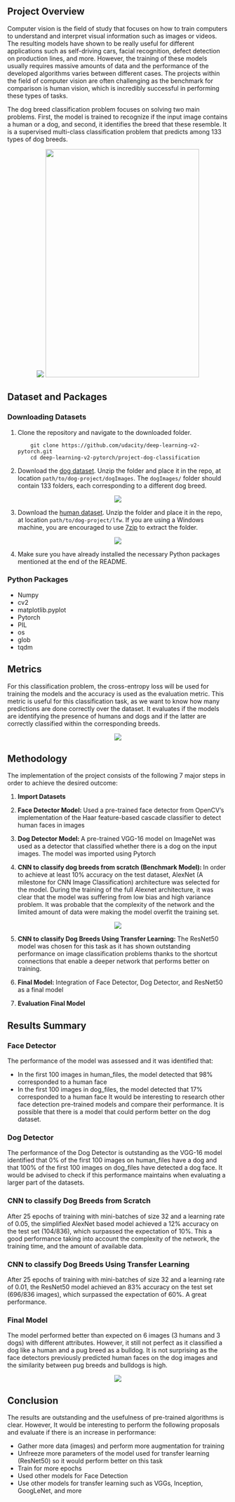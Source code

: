 ## Project Overview

Computer vision is the field of study that focuses on how to train computers to understand and interpret visual information such as images or videos. The resulting models have shown to be really useful for different applications such as self-driving cars, facial recognition, defect detection on production lines, and more. However, the training of these models usually requires massive amounts of data and the performance of the developed algorithms varies between different cases. The projects within the field of computer vision are often challenging as the benchmark for comparison is human vision, which is incredibly successful in performing these types of tasks.

The dog breed classification problem focuses on solving two main problems. First, the model is trained to recognize if the input image contains a human or a dog, and second, it identifies the breed that these resemble. It is a supervised multi-class classification problem that predicts among 133 types of dog breeds.


<p align="center">
  <img src="https://github.com/Omar-Martinez/Machine-Learning-Engineer-Nanodegree-/blob/master/Capstone/sample_images/output_dog.png">
  <img width="350" height="520" src="https://github.com/Omar-Martinez/Machine-Learning-Engineer-Nanodegree-/blob/master/Capstone/sample_images/Output_me.png">
</p>



## Dataset and Packages

### Downloading Datasets

1. Clone the repository and navigate to the downloaded folder.
	
	```	
		git clone https://github.com/udacity/deep-learning-v2-pytorch.git
		cd deep-learning-v2-pytorch/project-dog-classification
	```
2. Download the [dog dataset](https://s3-us-west-1.amazonaws.com/udacity-aind/dog-project/dogImages.zip).  Unzip the folder and place it in the repo, at location `path/to/dog-project/dogImages`.  The `dogImages/` folder should contain 133 folders, each corresponding to a different dog breed.

<p align="center">
  <img src="https://github.com/Omar-Martinez/Machine-Learning-Engineer-Nanodegree-/blob/master/Capstone/sample_images/sample_dogs.png">
</p>

3. Download the [human dataset](http://vis-www.cs.umass.edu/lfw/lfw.tgz).  Unzip the folder and place it in the repo, at location `path/to/dog-project/lfw`.  If you are using a Windows machine, you are encouraged to use [7zip](http://www.7-zip.org/) to extract the folder. 

<p align="center">
  <img src="https://github.com/Omar-Martinez/Machine-Learning-Engineer-Nanodegree-/blob/master/Capstone/sample_images/sample_humans.png">
</p>

4. Make sure you have already installed the necessary Python packages mentioned at the end of the README.

### Python Packages
- Numpy
- cv2                
- matplotlib.pyplot
- Pytorch
- PIL
- os
- glob
- tqdm

## Metrics

For this classification problem, the cross-entropy loss will be used for training the models and the accuracy is used as the evaluation metric. This metric is useful for this classification task, as we want to know how many predictions are done correctly over the dataset. It evaluates if the models are identifying the presence of humans and dogs and if the latter are correctly classified within the corresponding breeds.

<p align="center">
  <img src="https://github.com/Omar-Martinez/Machine-Learning-Engineer-Nanodegree-/blob/master/Capstone/sample_images/Accuracy.png">
</p>
	
## Methodology
The implementation of the project consists of the following 7 major steps in order to achieve the desired outcome:

1. <b> Import Datasets </b>

2.  <b> Face Detector Model: </b> Used a pre-trained face detector from OpenCV’s implementation of the Haar feature-based cascade classifier to detect human faces in images

3. <b> Dog Detector Model: </b> A pre-trained VGG-16 model on ImageNet was used as a detector that classified whether there is a dog on the input images. The model was imported using Pytorch

4. <b> CNN to classify dog breeds from scratch (Benchmark Model): </b> In order to achieve at least 10% accuracy on the test dataset, AlexNet (A milestone for CNN Image Classification) architecture was selected for the model. During the training of the full Alexnet architecture, it was clear that the model was suffering from low bias and high variance problem. It was probable that the complexity of the network and the limited amount of data were making the model overfit the training set.
<p align="center">
  <img src="https://github.com/Omar-Martinez/Machine-Learning-Engineer-Nanodegree-/blob/master/Capstone/sample_images/Alexnet.png">
</p>

5. <b> CNN to classify Dog Breeds Using Transfer Learning: </b> The ResNet50 model was chosen for this task as it has shown outstanding performance on image classification problems thanks to the shortcut connections that enable a deeper network that performs better on training.

6. <b> Final Model: </b> Integration of Face Detector, Dog Detector, and ResNet50 as a final model
7. <b> Evaluation Final Model </b> 

## Results Summary
### Face Detector
The performance of the model was assessed and it was identified that:
- In the first 100 images in human_files, the model detected that 98% corresponded to a human face
- In the first 100 images in dog_files, the model detected that 17% corresponded to a human face
It would be interesting to research other face detection pre-trained models and compare their performance. It is possible that there is a model that could perform better on the dog dataset.

### Dog Detector
The performance of the Dog Detector is outstanding as the VGG-16 model identified that 0% of the first 100 images on human_files have a dog and that 100% of the first 100 images on dog_files have detected a dog face. It would be advised to check if this performance maintains when evaluating a larger part of the datasets.

### CNN to classify Dog Breeds from Scratch
After 25 epochs of training with mini-batches of size 32 and a learning rate of 0.05, the simplified AlexNet based model achieved a 12% accuracy on the test set (104/836), which surpassed the expectation of 10%. This a good performance taking into account the complexity of the network, the training time, and the amount of available data.

### CNN to classify Dog Breeds Using Transfer Learning
After 25 epochs of training with mini-batches of size 32 and a learning rate of 0.01, the ResNet50 model achieved an 83% accuracy on the test set (696/836 images), which surpassed the expectation of 60%. A great performance.

### Final Model
The model performed better than expected on 6 images (3 humans and 3 dogs) with different attributes. However, it still not perfect as it classified a dog like a human and a pug breed as a bulldog. It is not surprising as the face detectors previously predicted human faces on the dog images and the similarity between pug breeds and bulldogs is high.

<p align="center">
  <img src="https://github.com/Omar-Martinez/Machine-Learning-Engineer-Nanodegree-/blob/master/Capstone/sample_images/Wrong%20outputs.png">
</p>

## Conclusion
The results are outstanding and the usefulness of pre-trained algorithms is clear. However, It would be interesting to perform the following proposals and evaluate if there is an increase in performance:
- Gather more data (images) and perform more augmentation for training
- Unfreeze more parameters of the model used for transfer learning (ResNet50) so it
would perform better on this task
- Train for more epochs
- Used other models for Face Detection
- Use other models for transfer learning such as VGGs, Inception, GoogLeNet, and
more







